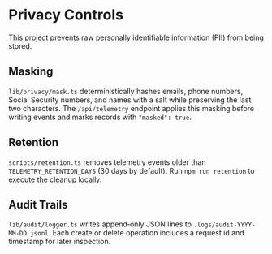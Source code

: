 # Privacy Controls

This project prevents raw personally identifiable information (PII) from being stored.

## Masking

`lib/privacy/mask.ts` deterministically hashes emails, phone numbers, Social Security numbers, and names with a salt while preserving the last two characters. The `/api/telemetry` endpoint applies this masking before writing events and marks records with `"masked": true`.

## Retention

`scripts/retention.ts` removes telemetry events older than `TELEMETRY_RETENTION_DAYS` (30 days by default). Run `npm run retention` to execute the cleanup locally.

## Audit Trails

`lib/audit/logger.ts` writes append‑only JSON lines to `.logs/audit-YYYY-MM-DD.jsonl`. Each create or delete operation includes a request id and timestamp for later inspection.
